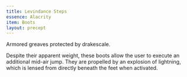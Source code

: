 ```yaml
---
title: Levindance Steps
essence: Alacrity
item: Boots
layout: precept
---
```

Armored greaves protected by drakescale.

Despite their apparent weight, these boots allow the user to execute an additional mid-air jump. They are propelled by an explosion of lightning, which is lensed from directly beneath the feet when activated.
